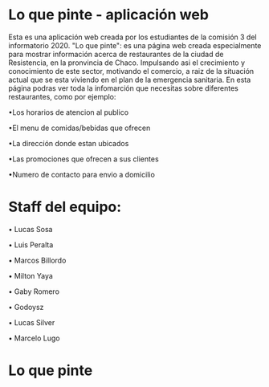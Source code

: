 # Lo que pinte - aplicación web

Esta es una aplicación web creada por los estudiantes de la comisión 3 del informatorio 2020. 
"Lo que pinte": es una página web creada especialmente para mostrar información acerca de restaurantes de la ciudad de Resistencia, en la pronvincia de Chaco. Impulsando asi el crecimiento y conocimiento de este sector, motivando el comercio, a raiz de la situación actual que se esta viviendo en el plan de la emergencia sanitaria. En esta página podras ver toda la infomarción que necesitas sobre diferentes restaurantes, como por ejemplo:

•Los horarios de atencion al publico

•El menu de comidas/bebidas que ofrecen

•La dirección donde estan ubicados

•Las promociones que ofrecen a sus clientes

•Numero de contacto para envio a domicilio

# Staff del equipo:

• Lucas Sosa

• Luis Peralta

• Marcos Billordo

• Milton Yaya

• Gaby Romero

• Godoysz

• Lucas Silver

• Marcelo Lugo

# Lo que pinte
